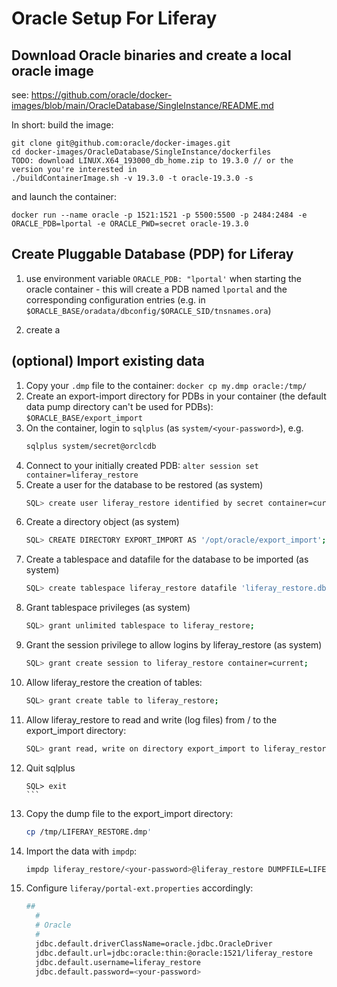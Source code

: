 # Oracle Setup For Liferay

## Download Oracle binaries and create a local oracle image

see: https://github.com/oracle/docker-images/blob/main/OracleDatabase/SingleInstance/README.md

In short: build the image:

```
git clone git@github.com:oracle/docker-images.git
cd docker-images/OracleDatabase/SingleInstance/dockerfiles
TODO: download LINUX.X64_193000_db_home.zip to 19.3.0 // or the version you're interested in
./buildContainerImage.sh -v 19.3.0 -t oracle-19.3.0 -s
```

and launch the container:

```
docker run --name oracle -p 1521:1521 -p 5500:5500 -p 2484:2484 -e ORACLE_PDB=lportal -e ORACLE_PWD=secret oracle-19.3.0
```

## Create Pluggable Database (PDP) for Liferay

1. use environment variable `ORACLE_PDB: "lportal'` when starting the oracle container - this will create a PDB named `lportal` and the corresponding configuration entries (e.g. in `$ORACLE_BASE/oradata/dbconfig/$ORACLE_SID/tnsnames.ora`)

1. create a 

## (optional) Import existing data

1. Copy your `.dmp` file to the container: `docker cp my.dmp oracle:/tmp/`
1. Create an export-import directory for PDBs in your container (the default data pump directory can't be used for PDBs): `$ORACLE_BASE/export_import`
1. On the container, login to `sqlplus` (as `system/<your-password>`), e.g.
	```bash
	sqlplus system/secret@orclcdb
	```
1. Connect to your initially created PDB: `alter session set container=liferay_restore`
1. Create a user for the database to be restored (as system)
	```bash
	SQL> create user liferay_restore identified by secret container=current;
	```
1. Create a directory object (as system)
	```bash
	SQL> CREATE DIRECTORY EXPORT_IMPORT AS '/opt/oracle/export_import';
	```
1. Create a tablespace and datafile for the database to be imported (as system)
	```bash
	SQL> create tablespace liferay_restore datafile 'liferay_restore.dbf' size 2g autoextend on;
	```
1. Grant tablespace privileges (as system)
	```bash
	SQL> grant unlimited tablespace to liferay_restore;
	```
1. Grant the session privilege to allow logins by liferay_restore (as system)
	```bash
	SQL> grant create session to liferay_restore container=current;
	```
1. Allow liferay_restore the creation of tables:
	```bash
	SQL> grant create table to liferay_restore;
	```
1. Allow liferay_restore to read and write (log files) from / to the export_import directory:
	```bash
	SQL> grant read, write on directory export_import to liferay_restore;
	```
1. Quit sqlplus
	````
	SQL> exit
	```
1. Copy the dump file to the export_import directory:
	```bash
	cp /tmp/LIFERAY_RESTORE.dmp'
	```
1. Import the data with `impdp`:
	```bash
	impdp liferay_restore/<your-password>@liferay_restore DUMPFILE=LIFERAY_RESTORE.dmp full=y directory=export_import
	```
1. Configure `liferay/portal-ext.properties` accordingly:
	```bash
	##
	  #
	  # Oracle
	  #
	  jdbc.default.driverClassName=oracle.jdbc.OracleDriver
	  jdbc.default.url=jdbc:oracle:thin:@oracle:1521/liferay_restore
	  jdbc.default.username=liferay_restore
	  jdbc.default.password=<your-password>
	```


